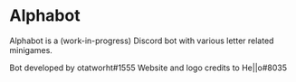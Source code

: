 # Alphabot

Alphabot is a (work-in-progress) Discord bot with various letter related minigames.

Bot developed by otatworht#1555
Website and logo credits to He||o#8035
